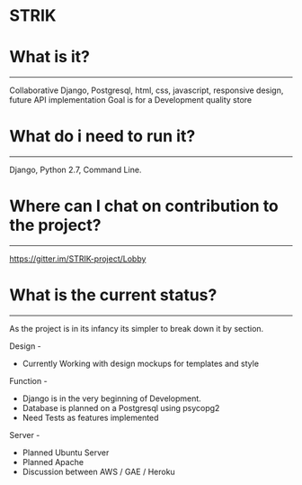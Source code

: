 # STRIK
# What is it?
--------------
Collaborative Django, Postgresql, html, css, javascript, responsive design, future API implementation
Goal is for a Development quality store 

# What do i need to run it?
--------------
Django, Python 2.7, Command Line.

# Where can I chat on contribution to the project?
--------------
https://gitter.im/STRIK-project/Lobby

# What is the current status?
--------------
As the project is in its infancy its simpler to break down it by section.

Design - 
  - Currently Working with design mockups for templates and style

Function - 
  - Django is in the very beginning of Development.
  - Database is planned on a Postgresql using psycopg2
  - Need Tests as features implemented

Server -
  - Planned Ubuntu Server
  - Planned Apache
  - Discussion between AWS / GAE / Heroku


